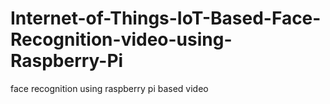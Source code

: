 # Internet-of-Things-IoT-Based-Face-Recognition-video-using-Raspberry-Pi
face recognition using raspberry pi based video 
